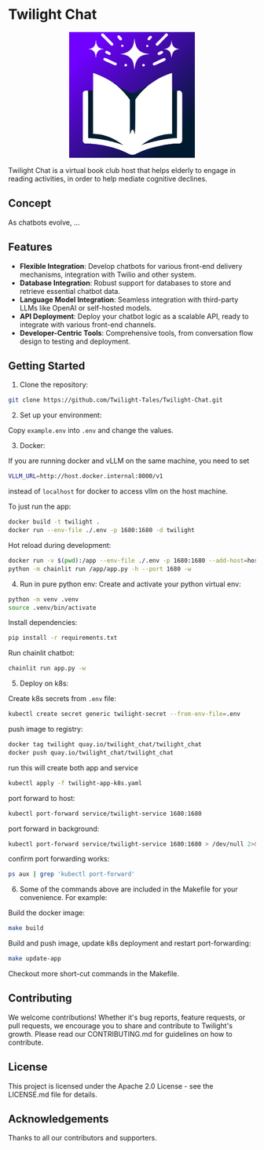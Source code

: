 # Twilight Chat

<p align="center">
<img src="public/logo_light.png" alt="Twilight Chat Logo" width="256"/>
</p>
Twilight Chat is a virtual book club host that helps elderly to engage in reading activities, in order to help 
mediate cognitive declines. 

## Concept

As chatbots evolve, ...

## Features

- **Flexible Integration**: Develop chatbots for various front-end delivery mechanisms, integration with Twilio and
  other system.
- **Database Integration**: Robust support for databases to store and retrieve essential chatbot data.
- **Language Model Integration**: Seamless integration with third-party LLMs like OpenAI or self-hosted models.
- **API Deployment**: Deploy your chatbot logic as a scalable API, ready to integrate with various front-end channels.
- **Developer-Centric Tools**: Comprehensive tools, from conversation flow design to testing and deployment.

## Getting Started

<!-- This section should contain installation instructions, basic setup, and a "hello world" example. -->

1. Clone the repository:

```bash
git clone https://github.com/Twilight-Tales/Twilight-Chat.git
```

2. Set up your environment:

Copy `example.env` into `.env` and change the values.

3. Docker:

If you are running docker and vLLM on the same machine, you need to set

```bash
VLLM_URL=http://host.docker.internal:8000/v1
``` 

instead of `localhost` for docker to access vllm on the host machine.

To just run the app:

```bash
docker build -t twilight .
docker run --env-file ./.env -p 1680:1680 -d twilight
```

Hot reload during development:

```bash
docker run -v $(pwd):/app --env-file ./.env -p 1680:1680 --add-host=host.docker.internal:host-gateway twilight \
python -m chainlit run /app/app.py -h --port 1680 -w
```

4. Run in pure python env:
   Create and activate your python virtual env:

```bash
python -m venv .venv
source .venv/bin/activate
```

Install dependencies:

```bash
pip install -r requirements.txt
```

Run chainlit chatbot:

```bash
chainlit run app.py -w
```

5. Deploy on k8s:

Create k8s secrets from `.env` file:

```bash
kubectl create secret generic twilight-secret --from-env-file=.env
```

push image to registry:

```bash
docker tag twilight quay.io/twilight_chat/twilight_chat
docker push quay.io/twilight_chat/twilight_chat
```

run this will create both app and service

```bash
kubectl apply -f twilight-app-k8s.yaml
```

port forward to host:

```bash
kubectl port-forward service/twilight-service 1680:1680
```

port forward in background:

```bash
kubectl port-forward service/twilight-service 1680:1680 > /dev/null 2>&1 &
```

confirm port forwarding works:
```bash
ps aux | grep 'kubectl port-forward'
```

6. Some of the commands above are included in the Makefile for your convenience. For example:

Build the docker image:
```bash
make build
```

Build and push image, update k8s deployment and restart port-forwarding:
```bash
make update-app
```

Checkout more short-cut commands in the Makefile.

## Contributing

We welcome contributions! Whether it's bug reports, feature requests, or pull requests, we encourage you to share and
contribute to Twilight's growth. Please read our CONTRIBUTING.md for guidelines on how to contribute.

## License

This project is licensed under the Apache 2.0 License - see the LICENSE.md file for details.

## Acknowledgements

Thanks to all our contributors and supporters.

